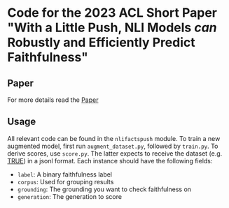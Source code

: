 # Code for the 2023 ACL Short Paper "With a Little Push, NLI Models _can_ Robustly and Efficiently Predict Faithfulness"

## Paper

For more details read the [Paper](https://arxiv.org/pdf/2305.16819)

## Usage

All relevant code can be found in the ``nlifactspush`` module.
To train a new augmented model, first run ``augment_dataset.py``, followed by ``train.py``.
To derive scores, use ``score.py``. The latter expects to receive the dataset (e.g. [TRUE](https://github.com/google-research/true)) in a jsonl format. Each instance should have the following fields:

- ``label``: A binary faithfulness label
- ``corpus``: Used for grouping results
- ``grounding``: The grounding you want to check faithfulness on
- ``generation``: The generation to score

